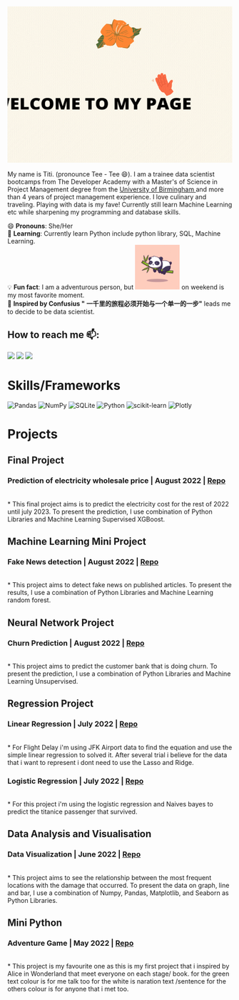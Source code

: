 <!-- # Hallo! Welcome to my page! 👋 -->
<img src= 'HALLO.gif' width="850" height="350" alt="banner"></img>

My name is Titi. (pronounce Tee - Tee 😄). I am a trainee data scientist bootcamps from The Developer Academy with a Master's of Science in Project Management degree from the [University of Birmingham ](https://www.birmingham.ac.uk/index.aspx) and more than 4 years of project management experience. I love culinary and traveling. Playing with data is my fave! Currently still learn Machine Learning etc while sharpening my programming and database skills.


😄 **Pronouns**: She/Her<br/>
🌱 **Learning**: Currently learn Python include python library, SQL, Machine Learning.<br/>
💡 **Fun fact**: I am a adventurous person, but <img src='cute-panda.webp' height = 100px alt="laid back do nothing"></img> on weekend is my most favorite moment.<br/>
🤔 **Inspired by Confusius " 一千里的旅程必须开始与一个单一的一步"** leads me to decide to be data scientist.<br/>

## How to reach me 📫:
<span>
    <a href="mailto:bleeqe@gmail.com" target="blank"><img src="https://img.shields.io/badge/Gmail-D14836?style=for-the-badge&logo=gmail&logoColor=white"></a>
    <a href="https://www.linkedin.com/in/titi-p-268161243/" target="blank"><img src="https://img.shields.io/badge/LinkedIn-0077B5?style=for-the-badge&logo=linkedin&logoColor=white"/></a>
    <a href="https://github.com/upperAdd" target="blank"><img src="https://img.shields.io/badge/GitHub-100000?style=for-the-badge&logo=github&logoColor=violet"/></a>

</span>
<br/>

# Skills/Frameworks
![Pandas](https://img.shields.io/badge/pandas-%23150458.svg?style=for-the-badge&logo=pandas&logoColor=white)
![NumPy](https://img.shields.io/badge/numpy-%23013243.svg?style=for-the-badge&logo=numpy&logoColor=white)
![SQLite](https://img.shields.io/badge/sqlite-%2307405e.svg?style=for-the-badge&logo=sqlite&logoColor=white)
![Python](https://img.shields.io/badge/python-3670A0?style=for-the-badge&logo=python&logoColor=ffdd54)
![scikit-learn](https://img.shields.io/badge/scikit--learn-%23F7931E.svg?style=for-the-badge&logo=scikit-learn&logoColor=white)
![Plotly](https://img.shields.io/badge/Plotly-%233F4F75.svg?style=for-the-badge&logo=plotly&logoColor=white)

<span>



</span>


# Projects
## Final Project 
### Prediction of electricity wholesale price | August 2022 | [Repo](https://github.com/upperAdd/final-project)
<br>
* This final project aims is to predict the electricity cost for the rest of 2022 until july 2023. To present the prediction, I use combination of Python Libraries and Machine Learning Supervised XGBoost.
<br/>

## Machine Learning Mini Project
### Fake News detection | August 2022 | [Repo](https://github.com/upperAdd/Fake-News-)
<br>
* This project aims to detect fake news on published articles. To present the results, I use a combination of Python Libraries and Machine Learning random forest.
<br/>

## Neural Network Project
### Churn Prediction | August 2022 | [Repo](https://github.com/upperAdd/Neural-Networks)
<br>
* This project aims to predict the customer bank that is doing churn. To present the prediction, I use a combination of Python Libraries and Machine Learning Unsupervised.
<br/>
 
## Regression Project
### Linear Regression | July 2022 | [Repo](https://github.com/upperAdd/Linear-Regression-Assignment)
<br>
* For Flight Delay i'm using JFK Airport data to find the equation and use the simple linear regression to solved it. After several trial i believe for the data that i want to represent i dont need to use the Lasso and Ridge.
<br/>

### Logistic Regression | July 2022 | [Repo](https://github.com/upperAdd/Logistic-Regression-Assignment)
<br>
* For this project i'm using the logistic regression and Naives bayes to predict the titanice passenger that survived.
<br/>

## Data Analysis and Visualisation
### Data Visualization | June 2022 | [Repo](https://github.com/upperAdd/DV_assigment)
<br>
* This project aims to see the relationship between the most frequent locations with the damage that occurred. To present the data on graph, line and bar, I use a combination of Numpy, Pandas, Matplotlib, and Seaborn as Python Libraries.
<br/>

## Mini Python
### Adventure Game | May 2022 | [Repo](https://github.com/upperAdd/Adventure-Game-DA_week-2)
<br>
* This project is my favourite one as this is my first project that i inspired by Alice in Wonderland that meet everyone on each stage/ book. for the green text colour is for me talk too for the white is naration text /sentence for the others colour is for anyone that i met too.
<br/>









